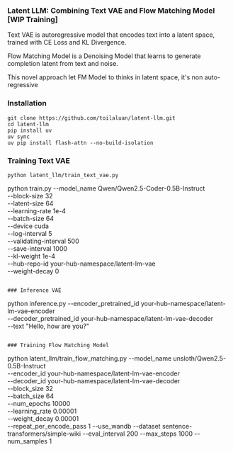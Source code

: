 ### Latent LLM: Combining Text VAE and Flow Matching Model [WIP Training]

Text VAE is autoregressive model that encodes text into a latent space, trained with CE Loss and KL Divergence.

Flow Matching Model is a Denoising Model that learns to generate completion latent from text and noise.

This novel approach let FM Model to thinks in latent space, it's non auto-regressive


### Installation

```
git clone https://github.com/toilaluan/latent-llm.git
cd latent-llm
pip install uv
uv sync
uv pip install flash-attn --no-build-isolation
```

### Training Text VAE

```
python latent_llm/train_text_vae.py
```
python train.py --model_name Qwen/Qwen2.5-Coder-0.5B-Instruct \
--block-size 32 \
--latent-size 64 \
--learning-rate 1e-4 \
--batch-size 64 \
--device cuda \
--log-interval 5 \
--validating-interval 500 \
--save-interval 1000 \
--kl-weight 1e-4 \
--hub-repo-id your-hub-namespace/latent-lm-vae \
--weight-decay 0
```

### Inference VAE

```
python inference.py --encoder_pretrained_id your-hub-namespace/latent-lm-vae-encoder \
--decoder_pretrained_id your-hub-namespace/latent-lm-vae-decoder \
--text "Hello, how are you?"
```

### Training Flow Matching Model

```
python latent_llm/train_flow_matching.py --model_name unsloth/Qwen2.5-0.5B-Instruct \
--encoder_id your-hub-namespace/latent-lm-vae-encoder \
--decoder_id your-hub-namespace/latent-lm-vae-decoder \
--block_size 32 \
--batch_size 64 \
--num_epochs 10000 \
--learning_rate 0.00001 \
--weight_decay 0.00001 \
--repeat_per_encode_pass 1 --use_wandb --dataset sentence-transformers/simple-wiki --eval_interval 200 --max_steps 1000 --num_samples 1
```




